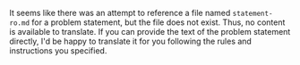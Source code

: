 It seems like there was an attempt to reference a file named `statement-ro.md` for a problem statement, but the file does not exist. Thus, no content is available to translate. If you can provide the text of the problem statement directly, I'd be happy to translate it for you following the rules and instructions you specified.